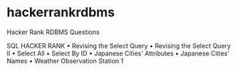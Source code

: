 # hackerrankrdbms
Hacker Rank RDBMS Questions 

<table>
<tr>
SQL HACKER RANK
</tr>
<tr>
•	Revising the Select Query
</tr>
<tr>
•	Revising the Select Query II
</tr>
<tr>
•	Select All
</tr>
<tr>
•	Select By ID
</tr>
<tr>
• Japanese Cities' Attributes
</tr>
<tr>
• Japanese Cities' Names
</tr>
<tr>
• Weather Observation Station 1
</tr>


